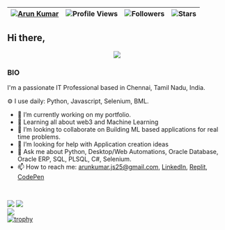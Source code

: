 

| [![Arun Kumar](https://img.shields.io/badge/ArunKumar-JS25-<COLOR>.svg)](https://shields.io/) | ![Profile Views](https://komarev.com/ghpvc/?username=arunkumar-js25&color=green) | ![Followers](https://img.shields.io/github/followers/arunkumar-js25) | ![Stars](https://img.shields.io/github/stars/arunkumar-js25?label=Profile%20Stars&logo=Profile%20stars&logoColor=g) |
--| --| --| --|


## Hi there,
<p align="center"><img src="https://readme-typing-svg.herokuapp.com/?lines=👋%20I%20am%20Arun%20Kumar;&center=true&width=800&height=45"></p>

### BIO
I'm a passionate IT Professional based in Chennai, Tamil Nadu, India.

⚙️ I use daily: Python, Javascript, Selenium, BML. 
- 🔭 I’m currently working on my portfolio.
- 🌱 Learning all about web3 and Machine Learning
- 👯 I’m looking to collaborate on Building ML based applications for real time problems.
- 🤔 I’m looking for help with Application creation ideas
- 💬 Ask me about Python, Desktop/Web Automations, Oracle Database, Oracle ERP, SQL, PLSQL, C#, Selenium. 
- 📫 How to reach me: arunkumar.js25@gmail.com, [LinkedIn](https://www.linkedin.com/in/arunkumar-js25/), [Replit](https://replit.com/@arunkumar-js25), [CodePen](https://codepen.io/arunkumar-js25)
<br>

<!--
[![My GitHub Stats](https://github-readme-stats.vercel.app/api/?username=arunkumar-js25&count_private=true&theme=tokyonight&showicons=true)]()
[![My GitHub Language Stats](https://github-readme-stats.vercel.app/api/top-langs/?username=arunkumar-js25&langs_count=5&theme=tokyonight)]()
-->

![](https://github-readme-stats.vercel.app/api?username=arunkumar-js25&theme=light&hide_border=false&include_all_commits=true&count_private=true)
![](https://github-readme-streak-stats.herokuapp.com/?user=arunkumar-js25&theme=light&hide_border=false)<br/>
![](https://github-readme-stats.vercel.app/api/top-langs/?username=arunkumar-js25&theme=light&hide_border=false&include_all_commits=true&count_private=true&layout=compact)
<br>
[![trophy](https://github-profile-trophy.vercel.app/?username=arunkumar-js25&margin-w=8&theme=onedark)](https://github.com/ryo-ma/github-profile-trophy)


